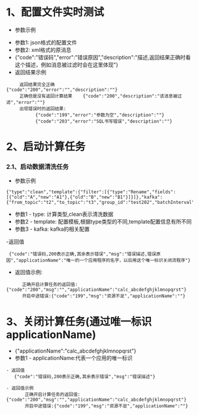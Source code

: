 
 # 1、配置文件实时测试
 - 参数示例
 
 *  参数1: json格式的配置文件
 *  参数2: xml格式的原消息
 * {"code":"错误码","error":"错误原因","description":"描述,返回结果正确时看这个描述，例如消息被过滤时会在这里体现"}
 * 返回结果示例   
        
````
     返回结果完全正确           {"code":"200","error":"","description":""}
     正确但是没有返回计算结果    {"code":"200","description":"该消息被过滤","error":""}
     出现错误时的返回结果:
           {"code":"199","error":"参数为空","description":""}
           {"code":"203","error":"SQL书写错误","description":""}
 ````



 # 2、启动计算任务 
 
 ###   2.1、启动数据清洗任务
 - 参数示例
 ````
 {"type":"clean","template":{"filter":[{"type":"Rename","fields":[{"old":"A","new":"A1"},{"old":"B","new":"B1"}]}]},"kafka":{"from_topic":"t2","to_topic":"t3","group_id":"test202","batchInterval":"2500","auto_offset_reset":"earliest","acl_username":"admin","acl_password":"admin123"}}
 ````
 
 - 参数1 - type: 计算类型,clean表示清洗数据
 - 参数2 - template: 配置模板,根据type类型的不同,template配置信息有所不同
 - 参数3 - kafka: kafka的相关配置
 
 
 -返回值
 ````
  {"code":"错误码,200表示正确,其余表示错误","msg":"错误描述,错误原因","applicationName":"唯一的一个应用程序的名字，以后用这个唯一标识关闭流程序"}
 ````
 
 -  返回值示例:
 ````
       正确开启计算任务的返回值:{"code":"200","msg":"","applicationName":"calc_abcdefghjklmnopqrst"}
       开启中途错误:{"code":"199","msg":"资源不足","applicationName":""}
````




    


 # 3、关闭计算任务(通过唯一标识applicationName)
- {"applicationName":"calc_abcdefghjklmnopqrst"}
- 参数1 - applicationName:代表一个应用的唯一标识

````
- 返回值
   {"code":"错误码,200表示正确,其余表示错误","msg":"错误描述"}
````

````
- 返回值示例
       正确开启计算任务的返回值:{"code":"200","msg":"","applicationName":"calc_abcdefghjklmnopqrst"}
       开启中途错误:{"code":"199","msg":"资源不足","applicationName":""}
 ````